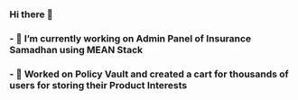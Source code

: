 ### Hi there 👋
### - 🔭 I’m currently working on Admin Panel of Insurance Samadhan using MEAN Stack
### - 🔭 Worked on Policy Vault and created a cart for thousands of users for storing their Product Interests

<!--
**sahiltgi/sahiltgi** is a ✨ _special_ ✨ repository because its `README.md` (this file) appears on your GitHub profile.

Here are some ideas to get you started:

- 🔭 I’m currently working on Admin Panel of Insurance Samadhan using MEAN Stack
- 🌱 I’m currently learning ...
- 👯 I’m looking to collaborate on ...
- 🤔 I’m looking for help with ...
- 💬 Ask me about ...
- 📫 How to reach me: ...
- 😄 Pronouns: ...
- ⚡ Fun fact: ...
-->
